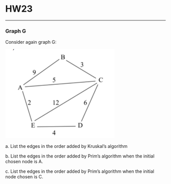 # HW23
---
### Graph G

Consider again graph G:

![](/assets/images/HW22_Graph_G.png)

a. List the edges in the order added by Kruskal’s algorithm

b. List the edges in the order added by Prim’s algorithm when the initial chosen node is A.

c. List the edges in the order added by Prim’s algorithm when the initial node chosen is C.